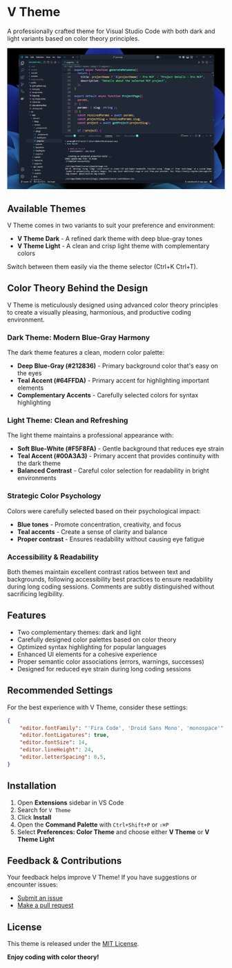 # V Theme

A professionally crafted theme for Visual Studio Code with both dark and light variants based on color theory principles.

![V Theme Preview](/images/preview-dark.png)

## Available Themes

V Theme comes in two variants to suit your preference and environment:

- **V Theme Dark** - A refined dark theme with deep blue-gray tones
- **V Theme Light** - A clean and crisp light theme with complementary colors

Switch between them easily via the theme selector (Ctrl+K Ctrl+T).

## Color Theory Behind the Design

V Theme is meticulously designed using advanced color theory principles to create a visually pleasing, harmonious, and productive coding environment.

### Dark Theme: Modern Blue-Gray Harmony

The dark theme features a clean, modern color palette:

- **Deep Blue-Gray (#212836)** - Primary background color that's easy on the eyes
- **Teal Accent (#64FFDA)** - Primary accent for highlighting important elements
- **Complementary Accents** - Carefully selected colors for syntax highlighting

### Light Theme: Clean and Refreshing

The light theme maintains a professional appearance with:

- **Soft Blue-White (#F5F8FA)** - Gentle background that reduces eye strain
- **Teal Accent (#00A3A3)** - Primary accent that provides continuity with the dark theme
- **Balanced Contrast** - Careful color selection for readability in bright environments

### Strategic Color Psychology

Colors were carefully selected based on their psychological impact:

- **Blue tones** - Promote concentration, creativity, and focus
- **Teal accents** - Create a sense of clarity and balance
- **Proper contrast** - Ensures readability without causing eye fatigue

### Accessibility & Readability

Both themes maintain excellent contrast ratios between text and backgrounds, following accessibility best practices to ensure readability during long coding sessions. Comments are subtly distinguished without sacrificing legibility.

## Features

- Two complementary themes: dark and light
- Carefully designed color palettes based on color theory
- Optimized syntax highlighting for popular languages
- Enhanced UI elements for a cohesive experience
- Proper semantic color associations (errors, warnings, successes)
- Designed for reduced eye strain during long coding sessions

## Recommended Settings

For the best experience with V Theme, consider these settings:

```json
{
    "editor.fontFamily": "'Fira Code', 'Droid Sans Mono', 'monospace'",
    "editor.fontLigatures": true,
    "editor.fontSize": 14,
    "editor.lineHeight": 24,
    "editor.letterSpacing": 0.5,
}
```

## Installation

1. Open **Extensions** sidebar in VS Code
2. Search for `V Theme`
3. Click **Install**
4. Open the **Command Palette** with `Ctrl+Shift+P` or `⇧⌘P`
5. Select **Preferences: Color Theme** and choose either **V Theme** or **V Theme Light**

## Feedback & Contributions

Your feedback helps improve V Theme! If you have suggestions or encounter issues:

- [Submit an issue](https://github.com/nabinkhair42/vtheme/issues)
- [Make a pull request](https://github.com/nabinkhair42/vtheme/pulls)

## License

This theme is released under the [MIT License](LICENSE.md).

**Enjoy coding with color theory!**

